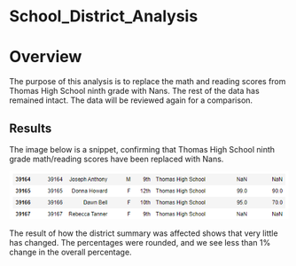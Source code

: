 # School_District_Analysis

# Overview
The purpose of this analysis is to replace the math and reading scores from Thomas High School ninth grade with Nans. The rest of the data has remained intact. The data will be reviewed again for a comparison.

## Results

The image below is a snippet, confirming that Thomas High School ninth grade math/reading scores have been replaced with Nans.

![School District Analysis](https://github.com/pcar22/School_District_Analysis/blob/main/Resources/Thomas_9_NaN.png)

The result of how the district summary was affected shows that very little has changed. The percentages were rounded, and we see less than 1% change in the overall percentage. 

